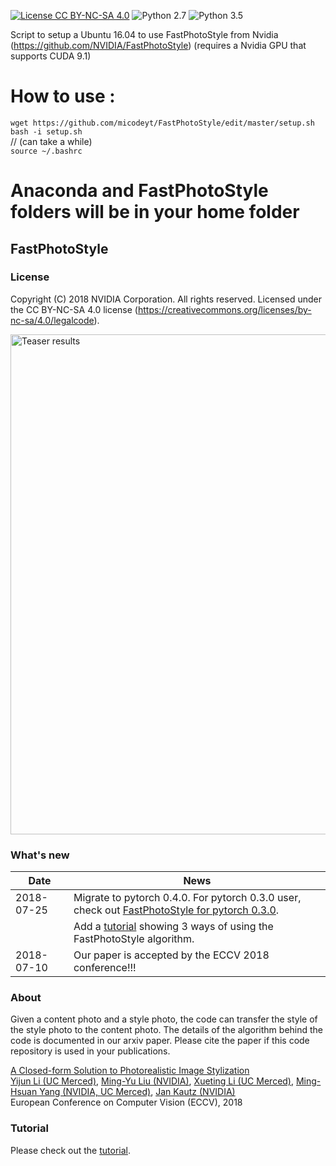 [![License CC BY-NC-SA 4.0](https://img.shields.io/badge/license-CC4.0-blue.svg)](https://raw.githubusercontent.com/NVIDIA/FastPhotoStyle/master/LICENSE.md)
![Python 2.7](https://img.shields.io/badge/python-2.7-green.svg)
![Python 3.5](https://img.shields.io/badge/python-3.5-green.svg)

Script to setup a Ubuntu 16.04 to use FastPhotoStyle from Nvidia (https://github.com/NVIDIA/FastPhotoStyle)
(requires a Nvidia GPU that supports CUDA 9.1)

# How to use :
`wget https://github.com/micodeyt/FastPhotoStyle/edit/master/setup.sh`  
`bash -i setup.sh`  
// (can take a while)  
`source ~/.bashrc`  

# Anaconda and FastPhotoStyle folders will be in your home folder

## FastPhotoStyle

### License
Copyright (C) 2018 NVIDIA Corporation.  All rights reserved.
Licensed under the CC BY-NC-SA 4.0 license (https://creativecommons.org/licenses/by-nc-sa/4.0/legalcode).

<img src="https://raw.githubusercontent.com/NVIDIA/FastPhotoStyle/master/teaser.png" width="800" title="Teaser results"> 


### What's new
 
 | Date     | News |
 |----------|--------------|
 |2018-07-25| Migrate to pytorch 0.4.0. For pytorch 0.3.0 user, check out [FastPhotoStyle for pytorch 0.3.0](https://github.com/NVIDIA/FastPhotoStyle/releases/tag/f33e07f). |
 |          | Add a [tutorial](TUTORIAL.md) showing 3 ways of using the FastPhotoStyle algorithm.|
 |2018-07-10| Our paper is accepted by the ECCV 2018 conference!!! | 


### About

Given a content photo and a style photo, the code can transfer the style of the style photo to the content photo. The details of the algorithm behind the code is documented in our arxiv paper. Please cite the paper if this code repository is used in your publications.

[A Closed-form Solution to Photorealistic Image Stylization](https://arxiv.org/abs/1802.06474) <br> 
[Yijun Li (UC Merced)](https://sites.google.com/site/yijunlimaverick/), [Ming-Yu Liu (NVIDIA)](http://mingyuliu.net/), [Xueting Li (UC Merced)](https://sunshineatnoon.github.io/), [Ming-Hsuan Yang (NVIDIA, UC Merced)](http://faculty.ucmerced.edu/mhyang/), [Jan Kautz (NVIDIA)](http://jankautz.com/) <br>
European Conference on Computer Vision (ECCV), 2018 <br>


### Tutorial

Please check out the [tutorial](TUTORIAL.md).


